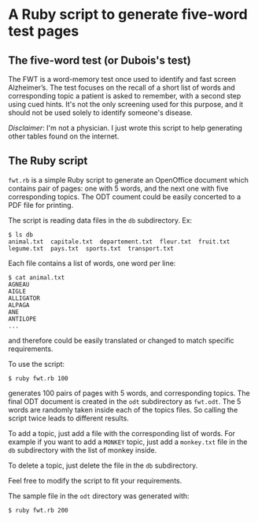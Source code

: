 # A Ruby script to generate five-word test pages
## The five-word test (or Dubois's test)
The FWT is a word-memory test once used to identify and fast screen 
Alzheimer’s. The test focuses on the recall of a short list of words and corresponding topic a patient is asked to remember, with a second step using cued hints. It's not the only screening used for this purpose, and it should not be used solely to identify someone's disease.

_Disclaimer_: I'm not a physician. I just wrote this script to help generating other tables found on the internet.

## The Ruby script
`fwt.rb` is a simple Ruby script to generate an OpenOffice document which contains pair of pages: one with 5 words, and the next one with five corresponding topics. The ODT coument could be easily concerted to a PDF file for printing.

The script is reading data files in the `db` subdirectory. Ex:

```command
$ ls db
animal.txt  capitale.txt  departement.txt  fleur.txt  fruit.txt  legume.txt  pays.txt  sports.txt  transport.txt
```

Each file contains a list of words, one word per line:

```command
$ cat animal.txt
AGNEAU
AIGLE
ALLIGATOR
ALPAGA
ANE
ANTILOPE
...
```

and therefore could be easily translated or changed to match specific requirements.

To use the script:

```command
$ ruby fwt.rb 100
```
generates 100 pairs of pages with 5 words, and corresponding topics. The final ODT document is created in the `odt` subdirectory as `fwt.odt`. The 5 words are randomly taken inside each of the topics files. So calling the script twice leads to different results.

To add a topic, just add a file with the corresponding list of words. For example if you want to add a `MONKEY` topic, just add a `monkey.txt` file in the  `db` subdirectory with the list of monkey inside.

To delete a topic, just delete the file in the `db` subdirectory.

Feel free to modify the script to fit your requirements.

The sample file in the `odt` directory was generated with:

```command
$ ruby fwt.rb 200
```

